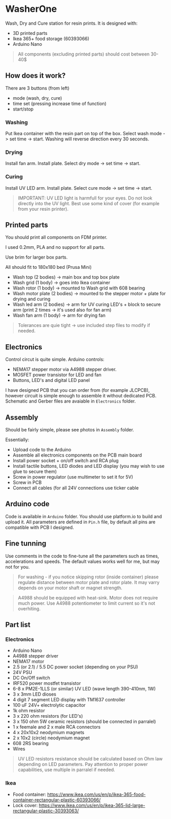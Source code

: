 # WasherOne

Wash, Dry and Cure station for resin prints.
It is designed with:
- 3D printed parts
- Ikea 365+ food storage (60393066)
- Arduino Nano

> All components (excluding printed parts) should cost between 30-40$

## How does it work?

There are 3 buttons (from left)
- mode (wash, dry, cure)
- time set (pressing increase time of function)
- start/stop

### Washing

Put Ikea container with the resin part on top of the box. Select wash mode -> set time -> start.
Washing will reverse direction every 30 seconds.

### Drying

Install fan arm. Install plate. Select dry mode -> set time -> start.

### Curing

Install UV LED arm. Install plate. Select cure mode -> set time -> start.

> IMPORTANT: UV LED light is harmfull for your eyes. Do not look directly into the UV light. Best use some kind of cover (for example from your resin printer).

## Printed parts

You should print all components on FDM printer.

I used 0.2mm, PLA and no support for all parts.

Use brim for larger box parts.

All should fit to 180x180 bed (Prusa Mini)

- Wash top (2 bodies) -> main box and top box plate
- Wash grid (1 body) -> goes into Ikea container
- Wash rotor (1 body) -> mounted to Wash grid with 608 bearing
- Wash motor plate (2 bodies) -> mounted to the stepper motor + plate for drying and curing
- Wash led arm (2 bodies) -> arm for UV curing LED's + block to secure arm (print 2 times -> it's used also for fan arm)
- Wash fan arm (1 body) -> arm for drying fan

> Tolerances are quie tight -> use included step files to modify if needed.

## Electronics

Control circut is quite simple. 
Arduino controls: 
- NEMA17 stepper motor via A4988 stepper driver.
- MOSFET power transistor for LED and fan
- Buttons, LED's and digital LED panel

I have designed PCB that you can order from (for example JLCPCB), however circuit is simple enough to assemble it without dedicated PCB.
Schematic and Gerber files are avaiable in `Electronics` folder.

## Assembly

Should be fairly simple, please see photos in `Assembly` folder.

Essentially:
- Upload code to the Arduino
- Assemble all electronics components on the PCB main board
- Install power socket + on/off switch and RCA plug
- Install tactile buttons, LED diodes and LED display (you may wish to use glue to secure them)
- Screw in power regulator (use multimeter to set it for 5V)
- Screw in PCB
- Connect all cables (for all 24V connections use ticker cable

## Arduino code

Code is available in `Arduino` folder. You should use platform.io to build and upload it.
All parameters are defined in `Pin.h` file, by default all pins are compatible with PCB I designed.

## Fine tunning

Use comments in the code to fine-tune all the parameters such as times, accelerations and speeds.
The default values works well for me, but may not for you.

> For washing - if you notice skipping rotor (inside container) please regulate distance between motor plate and rotor plate. It may varry depends on your motor shaft or magnet strength.

> A4988 should be equipped with heat-sink. Motor does not require much power. Use A4988 potentiometer to limit current so it's not overhiting.

## Part list

### Electronics

- Arduino Nano
- A4988 stepper driver
- NEMA17 motor
- 2.5 (or 2.1) / 5.5 DC power socket (depending on your PSU)
- 24V PSU
- DC On/Off switch
- IRF520 power mostfet transistor
- 6-8 x PM2E-1LLS (or similar) UV LED (wave length 390-410nm, 1W)
- 3 x 3mm LED dioses
- 4 digit 7 segment LED display with TM1637 controller
- 100 uF 24V+ electrolytic capacitor
- 1k ohm resistor
- 3 x 220 ohm resistors (for LED's)
- 3 x 150 ohm 5W ceramic resistors (should be connected in parralel)
- 1 x feemale and 2 x male RCA connectors
- 4 x 20x10x2 neodymium magnets
- 2 x 10x2 (circle) neodymium magnet
- 608 2RS bearing
- Wires

> UV LED resistors resistance should be calculated based on Ohm law depending on LED parameters. Pay attention to proper power capabilities, use multiple in parralel if needed.

### Ikea
- Food container: https://www.ikea.com/us/en/p/ikea-365-food-container-rectangular-plastic-60393066/
- Lock cover: https://www.ikea.com/us/en/p/ikea-365-lid-large-rectangular-plastic-30393063/
